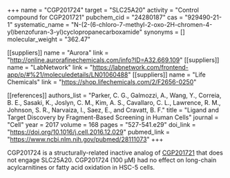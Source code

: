+++
name = "CGP201724"
target = "SLC25A20"
activity = "Control compound for CGP201721"
pubchem_cid = "24280187"
cas = "929490-21-1"
systematic_name = "N-(2-(6-chloro-7-methyl-2-oxo-2H-chromen-4-yl)benzofuran-3-yl)cyclopropanecarboxamide"
synonyms = []
molecular_weight = "362.47"

[[suppliers]]
name = "Aurora"
link = "http://online.aurorafinechemicals.com/info?ID=A32.669.109"
[[suppliers]]
name = "LabNetwork"
link = "https://labnetwork.com/frontend-app/p/#%21/moleculedetails/LN01060488"
[[suppliers]]
name = "Life Chemicals"
link = "https://shop.lifechemicals.com/2/F2656-0250"

[[references]]
authors_list = "Parker, C. G., Galmozzi, A., Wang, Y., Correia, B. E., Sasaki, K., Joslyn, C. M., Kim, A. S., Cavallaro, C. L., Lawrence, R. M., Johnson, S. R., Narvaiza, I., Saez, E., and Cravatt, B. F."
title = "Ligand and Target Discovery by Fragment-Based Screening in Human Cells"
journal = "Cell"
year = 2017
volume = 168
pages = "527-541.e29"
doi_link = "https://doi.org/10.1016/j.cell.2016.12.029"
pubmed_link = "https://www.ncbi.nlm.nih.gov/pubmed/28111073"
+++

CGP201724 is a structurally-related inactive analog of <a href="#cgp201721" class="js-scroll-trigger">CGP201721</a> that does not engage SLC25A20. CGP201724 (100 µM) had no effect on long-chain acylcarnitines or fatty acid oxidation in HSC-5 cells.

